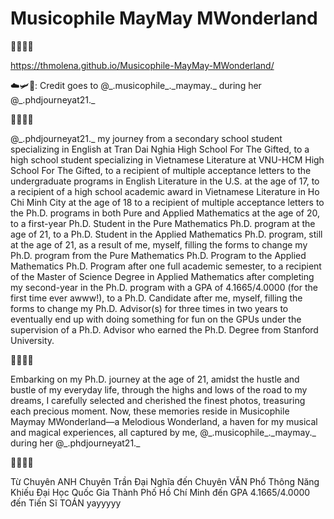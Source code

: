 # Musicophile MayMay MWonderland

🌼🌸🌻🌺
 
https://thmolena.github.io/Musicophile-MayMay-MWonderland/ 

☁️🛩📸: Credit goes to @\_.musicophile_._maymay.\_ during her @\_.phdjourneyat21.\_

🌼🌸🌻🌺

@\_.phdjourneyat21.\_ my journey from a secondary school student specializing in English at Tran Dai Nghia High School For The Gifted, 
to a high school student specializing in Vietnamese Literature at VNU-HCM High School For The Gifted, 
to a recipient of multiple acceptance letters to the undergraduate programs in English Literature in the U.S. at the age of 17, 
to a recipient of a high school academic award in Vietnamese Literature in Ho Chi Minh City at the age of 18
to a recipient of multiple acceptance letters to the Ph.D. programs in both Pure and Applied Mathematics at the age of 20, 
to a first-year Ph.D. Student in the Pure Mathematics Ph.D. program at the age of 21,
to a Ph.D. Student in the Applied Mathematics Ph.D. program, still at the age of 21, as a result of me, myself, filling the forms to change my Ph.D. program from the Pure Mathematics Ph.D. Program to the Applied Mathematics Ph.D. Program after one full academic semester,
to a recipient of the Master of Science Degree in Applied Mathematics after completing my second-year in the Ph.D. program with a GPA of 4.1665/4.0000 (for the first time ever awww!),
to a Ph.D. Candidate after me, myself, filling the forms to change my Ph.D. Advisor(s) for three times in two years to eventually end up with doing something for fun on the GPUs under the supervision of a Ph.D. Advisor who earned the Ph.D. Degree from Stanford University.

🌼🌸🌻🌺

Embarking on my Ph.D. journey at the age of 21, amidst the hustle and bustle of my everyday life, through the highs and lows of the road to my dreams, I carefully selected and cherished the finest photos, treasuring each precious moment. Now, these memories reside in Musicophile Maymay MWonderland—a Melodious Wonderland, a haven for my musical and magical experiences, all captured by me, @\_.musicophile_._maymay.\_ during her @\_.phdjourneyat21.\_ 

🌼🌸🌻🌺

Từ Chuyên ANH Chuyên Trần Đại Nghĩa đến Chuyên VĂN Phổ Thông Năng Khiếu Đại Học Quốc Gia Thành Phố Hồ Chí Minh đến GPA 4.1665/4.0000 đến Tiến Sĩ TOÁN yayyyyy 

